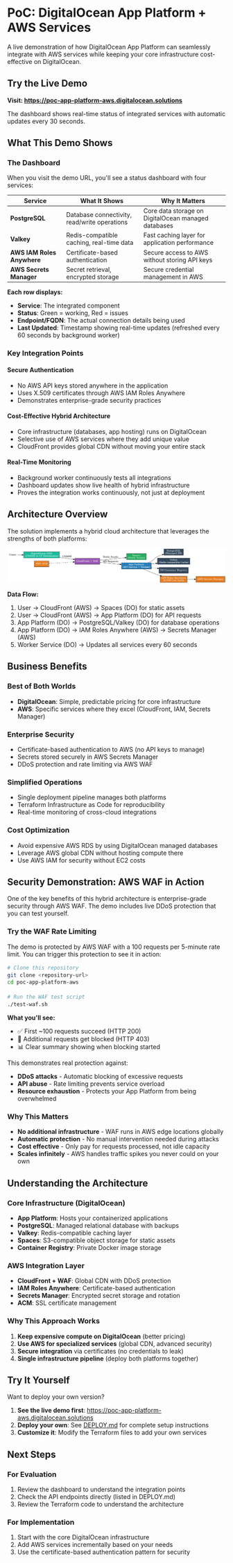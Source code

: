 # PoC: DigitalOcean App Platform + AWS Services

A live demonstration of how DigitalOcean App Platform can seamlessly integrate with AWS services while keeping your core infrastructure cost-effective on DigitalOcean.

## **Try the Live Demo**

**Visit: https://poc-app-platform-aws.digitalocean.solutions**

The dashboard shows real-time status of integrated services with automatic updates every 30 seconds.

## What This Demo Shows

### The Dashboard
When you visit the demo URL, you'll see a status dashboard with four services:

| Service | What It Shows | Why It Matters |
|---------|---------------|----------------|
| **PostgreSQL** | Database connectivity, read/write operations | Core data storage on DigitalOcean managed databases |
| **Valkey** | Redis-compatible caching, real-time data | Fast caching layer for application performance |
| **AWS IAM Roles Anywhere** | Certificate-based authentication | Secure access to AWS without storing API keys |
| **AWS Secrets Manager** | Secret retrieval, encrypted storage | Secure credential management in AWS |

**Each row displays:**
- **Service**: The integrated component
- **Status**: Green = working, Red = issues
- **Endpoint/FQDN**: The actual connection details being used
- **Last Updated**: Timestamp showing real-time updates (refreshed every 60 seconds by background worker)

### Key Integration Points

#### **Secure Authentication**
- No AWS API keys stored anywhere in the application
- Uses X.509 certificates through AWS IAM Roles Anywhere
- Demonstrates enterprise-grade security practices

#### **Cost-Effective Hybrid Architecture**
- Core infrastructure (databases, app hosting) runs on DigitalOcean
- Selective use of AWS services where they add unique value
- CloudFront provides global CDN without moving your entire stack

#### **Real-Time Monitoring**
- Background worker continuously tests all integrations
- Dashboard updates show live health of hybrid infrastructure
- Proves the integration works continuously, not just at deployment

## Architecture Overview

The solution implements a hybrid cloud architecture that leverages the strengths of both platforms:

![PoC Architecture](./hybrid_do_aws_architecture.png)

**Data Flow:**
1. User → CloudFront (AWS) → Spaces (DO) for static assets
2. User → CloudFront (AWS) → App Platform (DO) for API requests  
3. App Platform (DO) → PostgreSQL/Valkey (DO) for database operations
4. App Platform (DO) → IAM Roles Anywhere (AWS) → Secrets Manager (AWS)
5. Worker Service (DO) → Updates all services every 60 seconds

## Business Benefits

### **Best of Both Worlds**
- **DigitalOcean**: Simple, predictable pricing for core infrastructure
- **AWS**: Specific services where they excel (CloudFront, IAM, Secrets Manager)

### **Enterprise Security**
- Certificate-based authentication to AWS (no API keys to manage)
- Secrets stored securely in AWS Secrets Manager
- DDoS protection and rate limiting via AWS WAF

### **Simplified Operations**
- Single deployment pipeline manages both platforms
- Terraform Infrastructure as Code for reproducibility
- Real-time monitoring of cross-cloud integrations

### **Cost Optimization**
- Avoid expensive AWS RDS by using DigitalOcean managed databases
- Leverage AWS global CDN without hosting compute there
- Use AWS IAM for security without EC2 costs

## Security Demonstration: AWS WAF in Action

One of the key benefits of this hybrid architecture is enterprise-grade security through AWS WAF. The demo includes live DDoS protection that you can test yourself.

### Try the WAF Rate Limiting

The demo is protected by AWS WAF with a 100 requests per 5-minute rate limit. You can trigger this protection to see it in action:

```bash
# Clone this repository
git clone <repository-url>
cd poc-app-platform-aws

# Run the WAF test script
./test-waf.sh
```

**What you'll see:**
- ✅ First ~100 requests succeed (HTTP 200)  
- 🚫 Additional requests get blocked (HTTP 403)
- 📊 Clear summary showing when blocking started

This demonstrates real protection against:
- **DDoS attacks** - Automatic blocking of excessive requests
- **API abuse** - Rate limiting prevents service overload  
- **Resource exhaustion** - Protects your App Platform from being overwhelmed

### Why This Matters

- **No additional infrastructure** - WAF runs in AWS edge locations globally
- **Automatic protection** - No manual intervention needed during attacks
- **Cost effective** - Only pay for requests processed, not idle capacity
- **Scales infinitely** - AWS handles traffic spikes you never could on your own

## Understanding the Architecture

### Core Infrastructure (DigitalOcean)
- **App Platform**: Hosts your containerized applications
- **PostgreSQL**: Managed relational database with backups
- **Valkey**: Redis-compatible caching layer
- **Spaces**: S3-compatible object storage for static assets
- **Container Registry**: Private Docker image storage

### AWS Integration Layer
- **CloudFront + WAF**: Global CDN with DDoS protection
- **IAM Roles Anywhere**: Certificate-based authentication
- **Secrets Manager**: Encrypted secret storage and rotation
- **ACM**: SSL certificate management

### Why This Approach Works
1. **Keep expensive compute on DigitalOcean** (better pricing)
2. **Use AWS for specialized services** (global CDN, advanced security)
3. **Secure integration** via certificates (no credentials to leak)
4. **Single infrastructure pipeline** (deploy both platforms together)

## Try It Yourself

Want to deploy your own version?

1. **See the live demo first**: https://poc-app-platform-aws.digitalocean.solutions
2. **Deploy your own**: See [DEPLOY.md](./DEPLOY.md) for complete setup instructions
3. **Customize it**: Modify the Terraform files to add your own services

## Next Steps

### For Evaluation
1. Review the dashboard to understand the integration points
2. Check the API endpoints directly (listed in DEPLOY.md)
3. Review the Terraform code to understand the architecture

### For Implementation
1. Start with the core DigitalOcean infrastructure
2. Add AWS services incrementally based on your needs
3. Use the certificate-based authentication pattern for security
